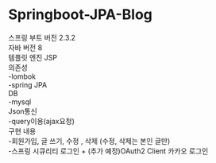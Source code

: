 # Springboot-JPA-Blog <br>  
스프링 부트 버전 2.3.2 <br>
자바 버전 8 <br>
템플릿 엔진 JSP <br>
의존성 <br>
-lombok <br>
-spring JPA <br>
DB<br>
-mysql <br>
Json통신 <br>
-query이용(ajax요청) <br>
구현 내용 <br>
-회원가입, 글 쓰기, 수정 , 삭제 (수정, 삭제는 본인 글만) <br>
-스프링 시큐리티 로그인 + (추가 예정)OAuth2 Client 카카오 로그인 <br>
